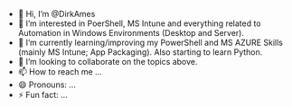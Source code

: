 - 👋 Hi, I’m @DirkAmes
- 👀 I’m interested in PoerShell, MS Intune and everything related to Automation in Windows Environments (Desktop and Server).
- 🌱 I’m currently learning/improving my PowerShell and MS AZURE Skills (mainly MS Intune; App Packaging). Also starting to learn Python.
- 💞️ I’m looking to collaborate on the topics above.
- 📫 How to reach me ...
- 😄 Pronouns: ...
- ⚡ Fun fact: ...

<!---
DirkAmes/DirkAmes is a ✨ special ✨ repository because its `README.md` (this file) appears on your GitHub profile.
You can click the Preview link to take a look at your changes.
--->
